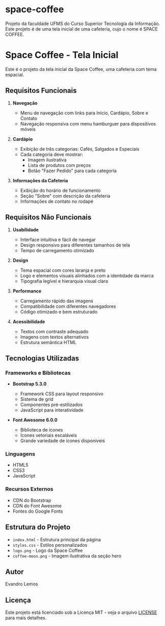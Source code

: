 # space-coffee
Projeto da faculdade UFMS do Curso Superior Tecnologia da Informação.
Este projeto é de uma tela inicial de uma cafeteria, cujo o nome é SPACE COFFEE.

# Space Coffee - Tela Inicial

Este é o projeto da tela inicial da Space Coffee, uma cafeteria com tema espacial.

## Requisitos Funcionais

1. **Navegação**
   - Menu de navegação com links para Início, Cardápio, Sobre e Contato
   - Navegação responsiva com menu hamburguer para dispositivos móveis

2. **Cardápio**
   - Exibição de três categorias: Cafés, Salgados e Especiais
   - Cada categoria deve mostrar:
     - Imagem ilustrativa
     - Lista de produtos com preços
     - Botão "Fazer Pedido" para cada categoria

3. **Informações da Cafeteria**
   - Exibição do horário de funcionamento
   - Seção "Sobre" com descrição da cafeteria
   - Informações de contato no rodapé

## Requisitos Não Funcionais

1. **Usabilidade**
   - Interface intuitiva e fácil de navegar
   - Design responsivo para diferentes tamanhos de tela
   - Tempo de carregamento otimizado

2. **Design**
   - Tema espacial com cores laranja e preto
   - Logo e elementos visuais alinhados com a identidade da marca
   - Tipografia legível e hierarquia visual clara

3. **Performance**
   - Carregamento rápido das imagens
   - Compatibilidade com diferentes navegadores
   - Código otimizado e bem estruturado

4. **Acessibilidade**
   - Textos com contraste adequado
   - Imagens com textos alternativos
   - Estrutura semântica HTML

## Tecnologias Utilizadas

### Frameworks e Bibliotecas
- **Bootstrap 5.3.0**
  - Framework CSS para layout responsivo
  - Sistema de grid
  - Componentes pré-estilizados
  - JavaScript para interatividade

- **Font Awesome 6.0.0**
  - Biblioteca de ícones
  - Ícones vetoriais escaláveis
  - Grande variedade de ícones disponíveis

### Linguagens
- HTML5
- CSS3
- JavaScript

### Recursos Externos
- CDN do Bootstrap
- CDN do Font Awesome
- Fontes do Google Fonts

## Estrutura do Projeto

- `index.html` - Estrutura principal da página
- `styles.css` - Estilos personalizados
- `logo.png` - Logo da Space Coffee
- `coffee-moon.png` - Imagem ilustrativa da seção hero

## Autor

Evandro Lemos

## Licença

Este projeto está licenciado sob a Licença MIT - veja o arquivo [LICENSE](LICENSE) para mais detalhes.
